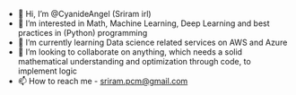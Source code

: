 - 👋 Hi, I’m @CyanideAngel (Sriram irl)
- 👀 I’m interested in Math, Machine Learning, Deep Learning and best practices in (Python) programming 
- 🌱 I’m currently learning Data science related services on AWS and Azure
- 💞️ I’m looking to collaborate on anything, which needs a solid mathematical understanding and optimization through code, to implement logic
- 📫 How to reach me - sriram.pcm@gmail.com

<!---
CyanideAngel/CyanideAngel is a ✨ special ✨ repository because its `README.md` (this file) appears on your GitHub profile.
You can click the Preview link to take a look at your changes.
--->

